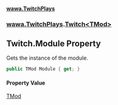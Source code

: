 #### [wawa.TwitchPlays](index.md 'index')
### [wawa.TwitchPlays](wawa.TwitchPlays.md 'wawa.TwitchPlays').[Twitch&lt;TMod&gt;](Twitch{TMod}.md 'wawa.TwitchPlays.Twitch<TMod>')

## Twitch<TMod>.Module Property

Gets the instance of the module.

```csharp
public TMod Module { get; }
```

#### Property Value
[TMod](Twitch{TMod}.md#wawa.TwitchPlays.Twitch_TMod_.TMod 'wawa.TwitchPlays.Twitch<TMod>.TMod')
